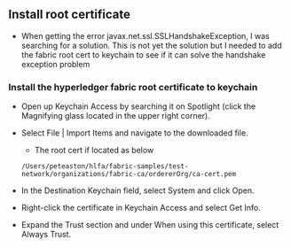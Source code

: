 ## Install root certificate﻿

- When getting the error javax.net.ssl.SSLHandshakeException, I was searching for a solution. This is not yet the solution but I needed to add the fabric root cert to keychain to see if it can solve the handshake exception problem

### Install the hyperledger fabric root certificate to keychain
- Open up Keychain Access by searching it on Spotlight (click the Magnifying glass located in the upper right corner).

- Select File | Import Items and navigate to the downloaded file.

    - The root cert if located as below
    ```
    /Users/peteaston/hlfa/fabric-samples/test-network/organizations/fabric-ca/ordererOrg/ca-cert.pem

- In the Destination Keychain field, select System and click Open.

- Right-click the certificate in Keychain Access and select Get Info.

- Expand the Trust section and under When using this certificate, select Always Trust.